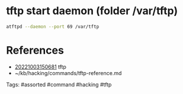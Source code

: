 # tftp start daemon (folder /var/tftp)
```bash
atftpd --daemon --port 69 /var/tftp
```

# References
- [20221003150681](/zet/20221003150681/README.md) tftp
- ~/kb/hacking/commands/tftp-reference.md

Tags:
    #assorted #command #hacking #tftp
